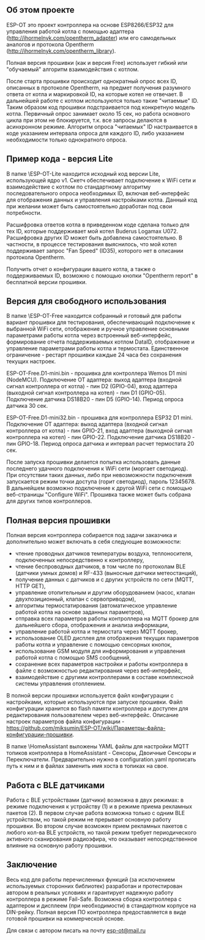 ## Об этом проекте
ESP-OT это проект контроллера на основе ESP8266/ESP32 для управления работой котла с помощью адаптера (http://ihormelnyk.com/opentherm_adapter)
или его самодельных аналогов и протокола Opentherm (http://ihormelnyk.com/opentherm_library). 

Полная версия прошивки (как и версия Free) использует гибкий или "обучаемый" алгоритм взаимодействия с котлом.

После старта прошивки происходит однократный опрос всех ID, описанных в протоколе Opentherm, на предмет получения разумного ответа от котла и маркировкой ID, на которые котел не отвечает. В дальнейшей работе с котлом используются только такие "читаемые" ID. Таким образом код прошивки подстраивается под конкретную модель котла.
Первичный опрос занимает около 15 сек, но работа основного цикла при этом не блокируется, т.к. все запросы делаются в асинхронном режиме.
Алгоритм опроса "читаемых" ID настраивается в коде указанием интервала опроса для каждого ID, либо указанием необходимости только однократного опроса.

## Пример кода - версия Lite
В папке \ESP-OT-Lite находится исходный код версии Lite, использующей ядро v1. Скетч обеспечивает подключение к WiFi сети и взаимодействие с котлом по стандартному алгоритму последовательного опроса необходимых ID, включая веб-интерфейс для отображения данных и управления настройками котла. Данный код при желании может быть самостоятельно доработан под свои потребности.

Расшифровка ответов котла в приведенном коде сделана только для тех ID, которые поддерживает мой котел Buderus Logamax U072. 
Расшифровка других ID может быть добавлена самостоятельно. В частности, в процессе тестирования выяснилось, что мой котел поддерживает запрос "Fan Speed" (ID35), 
которого нет в описании протокола Opentherm. 

Получить отчет о конфигурации вашего котла, а также о поддерживаемых ID, возможно с помощью кнопки "Opentherm report" в бесплатной версии прошивки.

## Версия для свободного использования
В папке \ESP-OT-Free находится собранный и готовый для работы вариант прошивки для тестирования, обеспечивающий подключение к выбранной WiFi сети, 
отображение и ручное управление основными параметрами работы котла через встроенный веб-интерфейс, формирование отчета поддерживаемых котлом DataID, 
отображение и управление параметрами работы котла и термостата. Единственное ограничение - рестарт прошивки каждые 24 часа без сохранения текущих настроек.

ESP-OT-Free.D1-mini.bin - прошивка для контроллера Wemos D1 mini (NodeMCU). Подключение OT адаптера: выход адаптера (входной сигнал контроллера от котла) - пин D2 (GPIO-04), 
вход адаптера (выходной сигнал контроллера на котел) - пин D1 (GPIO-05). Подключение датчика DS18B20 - пин D5 (GPIO-14). Период опроса датчика 30 сек.

ESP-OT-Free.D1-mini32.bin - прошивка для контроллера ESP32 D1 mini. Подключение OT адаптера: выход адаптера (входной сигнал контроллера от котла) - пин GPIO-21, вход адаптера (выходной сигнал контроллера на котел) - пин GPIO-22. Подключение датчика DS18B20 - пин GPIO-18. Период опроса датчика и интервал расчет термостата 20 сек.

После запуска прошивки делается попытка использовать данные последнего удачного подключения к WiFi сети (моргает светодиод).
При отсутствии таких данных, либо при невозможности подключения запускается режим точки доступа (горит светодиод), пароль 12345678.
В дальнейшем возможно подключение к другой WiFi сети с помощью веб-страницы "Configure WiFi".
Прошивка также может быть собрана для других типов контроллеров.

## Полная версия прошивки
Полная версия контроллера собирается под задачи заказчика и дополнительно может включать в себя следующие возможности:
- чтение проводных датчиков температуры воздуха, теплоносителя, подключенных непосредственно к контроллеру,
- чтение беспроводных датчиков, в том числе по протоколам BLE (датчики умных домов) и RF-433 (выносные датчики метеостанций),
- получение данных с датчиков и с других устройств по сети (MQTT, HTTP GET),
- управление отопительным и другим оборудованием (насос, клапан двухпозиционный, клапан с сервоприводом),
- алгоритмы термостатирования (автоматическое управление работой котла на основе заданных параметров),
- отправка всех параметров работы контроллера на MQTT брокер для дальнейшего сбора, отображения и анализа информации,
- управление работой котла и термостата через MQTT брокер,
- использование OLED дисплея для отображения текущих параметров работы котла и управление с помощью сенсорных кнопок,
- использование GSM модуля для информирования и управления работой котла с помощью SMS сообщений,
- сохранение всех параметров настройки и работы контроллера в файле с возможностью редактирования через веб-интерфейс,
- взаимодействие с другими контроллерами в составе комплексной системы управления отоплением.

В полной версии прошивки используется файл конфигурации с настройками, которые используются при запуске прошивки.
Файл конфигурации хранится во flash памяти контроллера и доступен для редактирования пользователем через веб-интерфейс.
Описание настроек параметров файла конфигурации - https://github.com/miksumin/ESP-OT/wiki/Параметры-файла-конфигурации-прошивки.

В папке \HomeAssistant выложены YAML файлы для настройки MQTT топиков контроллера в HomeAssistant - Сенсоры, Двоичные Сенсоры и Переключатели. 
Предварительно нужно в configuration.yaml прописать путь к ним и в файлах заменить имя хоста в топиках на свое.

## Работа с BLE датчиками
Работа с BLE устройствами (датчики) возможна в двух режимах: в режиме подключения к устройству (1) и в режиме приема рекламных пакетов (2).
В первом случае работа возможна только с одним BLE устройством, но такой режим не прерывает основную работу прошивки.
Во втором случае возможен прием рекламных пакетов с любого кол-ва BLE устройств, но такой режим требует периодического активного сканирования радиоэфира, 
что оказывает непосредственное влияние на основную работу прошивки.

## Заключение
Весь код для работы перечисленных функций (за исключением используемых сторонних библиотек) разработан и протестирован 
автором в реальных условиях и гарантирует надежную работу контроллера в режиме Fail-Safe.
Возможна сборка контроллера с адаптером и дисплеем (при необходимости) в стандартном корпусе на DIN-рейку.
Полная версия ПО контроллера предоставляется в виде готовой прошивки на коммерческой основе.

Для связи с автором писать на почту esp-ot@mail.ru


